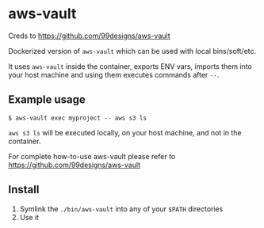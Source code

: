 # aws-vault

Creds to https://github.com/99designs/aws-vault

Dockerized version of `aws-vault` which can be used with local bins/soft/etc.

It uses `aws-vault` inside the container, exports ENV vars, imports them into your host machine and using them executes commands after `--`.

## Example usage

```shell
$ aws-vault exec myproject -- aws s3 ls
```

`aws s3 ls` will be executed locally, on your host machine, and not in the container.

For complete how-to-use aws-vault please refer to https://github.com/99designs/aws-vault

## Install

1. Symlink the `./bin/aws-vault` into any of your `$PATH` directories
2. Use it

